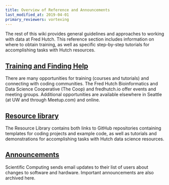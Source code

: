 ```yaml
---
title: Overview of Reference and Announcements
last_modified_at: 2019-04-01
primary_reviewers: vortexing
---
```

The rest of this wiki provides general guidelines and approaches to working with data at Fred Hutch. This reference section includes information on where to obtain training, as well as specific step-by-step tutorials for accomplishing tasks with Hutch resources.

## [Training and Finding Help](/scicomputing/reference_training/)

There are many opportunities for training (courses and tutorials) and connecting with coding communities. The Fred Hutch Bioinformatics and Data Science Cooperative (The Coop) and fredhutch.io offer events and meeting groups. Additional opportunities are available elsewhere in Seattle (at UW and through Meetup.com) and online.

## [Resource library](/computingdemos/)

The Resource Library contains both links to GitHub repositories containing templates for coding projects and example code, as well as tutorials and demonstrations for accomplishing tasks with Hutch data science resources.

## [Announcements](/scicompannounce)

Scientific Computing sends email updates to their list of users about changes to software and hardware. Important announcements are also archived here.
